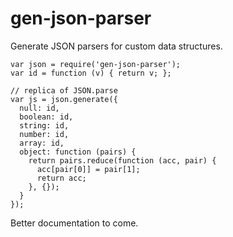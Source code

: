 # gen-json-parser
Generate JSON parsers for custom data structures.

~~~
var json = require('gen-json-parser');
var id = function (v) { return v; };

// replica of JSON.parse
var js = json.generate({
  null: id,
  boolean: id,
  string: id,
  number: id,
  array: id,
  object: function (pairs) {
    return pairs.reduce(function (acc, pair) {
      acc[pair[0]] = pair[1];
      return acc;
    }, {});
  }
});
~~~

Better documentation to come.

